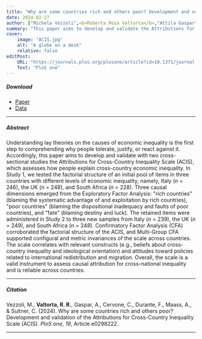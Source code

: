 ```yaml
---
title: "Why are some countries rich and others poor? Development and validation of the Attributions for Cross-Country Inequality Scale (ACIS)" 
date: 2024-02-27
author: ["Michela Vezzoli",<b>Roberta Rosa Valtorta</b>,"Attila Gaspar","Carmen Cervone","Federica Durante","Anne Maass","Caterina Suitner"]
summary: "This paper aims to develop and validate the Attributions for Cross-Country Inequality Scale (ACIS), which assesses how people explain cross-country economic inequality."
cover:
    image: "ACIS.jpg"
    alt: "A globe on a desk"
    relative: false
editPost:
    URL: "https://journals.plos.org/plosone/article?id=10.1371/journal.pone.0298222"
    Text: "PloS one"
---
```


##### Download

<ul>

<li><a href="ACIS.pdf" target="_blank">Paper</a></li>
<li><a href="https://osf.io/wbdh5/" target="_blank">Data</a></li>

</ul>

------------------------------------------------------------------------

##### Abstract

Understanding lay theories on the causes of economic inequality is the first step to comprehending why people tolerate, justify, or react against it. Accordingly, this paper aims to develop and validate with two cross-sectional studies the Attributions for Cross-Country Inequality Scale (ACIS), which assesses how people explain cross-country economic inequality. In Study 1, we tested the factorial structure of an initial pool of items in three countries with different levels of economic inequality, namely, Italy (*n* = 246), the UK (*n* = 248), and South Africa (*n* = 228). Three causal dimensions emerged from the Exploratory Factor Analysis: "rich countries" (blaming the systematic advantage of and exploitation by rich countries), "poor countries" (blaming the dispositional inadequacy and faults of poor countries), and "fate" (blaming destiny and luck). The retained items were administered in Study 2 to three new samples from Italy (*n* = 239), the UK (*n* = 249), and South Africa (*n* = 248). Confirmatory Factor Analysis (CFA) corroborated the factorial structure of the ACIS, and Multi-Group CFA supported configural and metric invariances of the scale across countries. The scale correlates with relevant constructs (e.g., beliefs about cross-country inequality and ideological orientation) and attitudes toward policies related to international redistribution and migration. Overall, the scale is a valid instrument to assess causal attribution for cross-national inequality and is reliable across countries.

------------------------------------------------------------------------

##### Citation

Vezzoli, M., **Valtorta, R. R.**, Gaspar, A., Cervone, C., Durante, F., Maass, A., & Suitner, C. (2024). Why are some countries rich and others poor? Development and validation of the Attributions for Cross-Country Inequality Scale (ACIS). *PloS one, 19*, Article e0298222.

------------------------------------------------------------------------
